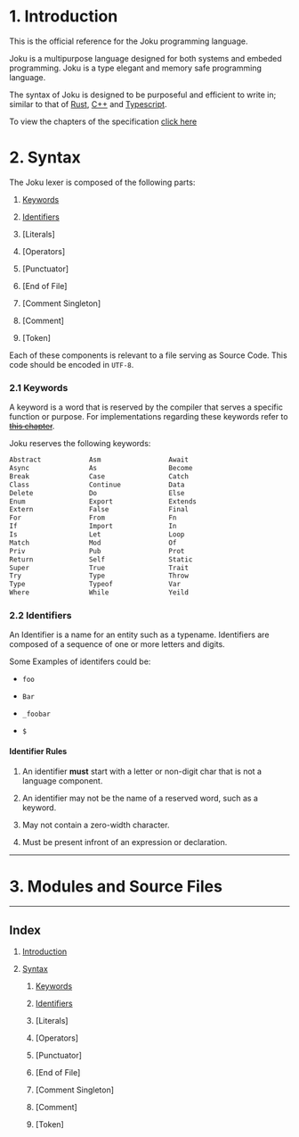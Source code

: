 <!--
@mock "NVScript"
@author "John"
@revision "1.0"
-->

<h1 id="introduction">1. Introduction</h1>

This is the official reference for the Joku programming language.

Joku is a multipurpose language designed for both systems and embeded programming. Joku is a type elegant and memory safe programming language.

The syntax of Joku is designed to be purposeful and efficient to write in; similar to that of [Rust](https://www.rust-lang.org), [C++](https://docs.microsoft.com/en-us/cpp/cpp/cpp-language-reference?view=msvc-170) and [Typescript](https://typescriptlang.org).

To view the chapters of the specification [click here](#index)

<h1 id="syntax">2. Syntax</h1>

The Joku lexer is composed of the following parts:

1. [Keywords](#syntax-keywords)

2. [Identifiers](#syntax-identifiers)

3. [Literals]

4. [Operators]

5. [Punctuator]

6. [End of File]

7. [Comment Singleton]

8. [Comment]

9. [Token]

Each of these components is relevant to a file serving as Source Code. This code should be encoded in `UTF-8`.

<h3 id="syntax-keywords">2.1 Keywords</h3>

A keyword is a word that is reserved by the compiler that serves a specific function or purpose. For implementations regarding these keywords refer to ~~[this chapter](todo)~~.

Joku reserves the following keywords:

```diff
Abstract            Asm                 Await
Async               As                  Become
Break               Case                Catch
Class               Continue            Data
Delete              Do                  Else
Enum                Export              Extends
Extern              False               Final
For                 From                Fn
If                  Import              In
Is                  Let                 Loop
Match               Mod                 Of
Priv                Pub                 Prot
Return              Self                Static
Super               True                Trait
Try                 Type                Throw
Type                Typeof              Var
Where               While               Yeild
```

<h3 id="syntax-identifiers">
2.2 Identifiers
</h3>

An Identifier is a name for an entity such as a typename. Identifiers are composed of a sequence of one or more letters and digits.

Some Examples of identifers could be:

- `foo`

- `Bar`

- `_foobar`

- `$`

#### Identifier Rules

1. An identifier **must** start with a letter or non-digit char that is not a language component.

2. An identifier may not be the name of a reserved word, such as a keyword.

3. May not contain a zero-width character.

4. Must be present infront of an expression or declaration. 

---

<h1 id="source-files">3. Modules and Source Files</h1>

---

## Index

1. [Introduction](#introduction)

2. [Syntax](#syntax)
   
   1. [Keywords](#syntax-keywords)
   
   2. [Identifiers](#syntax-identifiers)
   
   3. [Literals]
   
   4. [Operators]
   
   5. [Punctuator]
   
   6. [End of File]
   
   7. [Comment Singleton]
   
   8. [Comment]
   
   9. [Token]